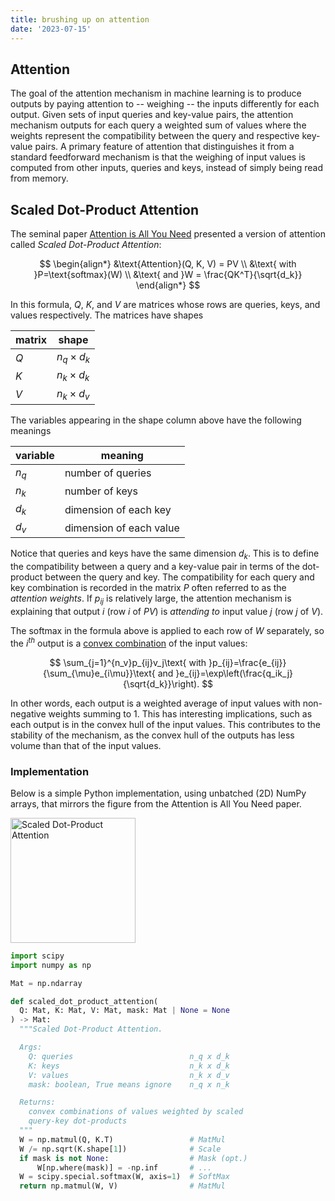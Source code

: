 ```yaml
---
title: brushing up on attention
date: '2023-07-15'
---
```


<script>
   import ScaledDotProductAttention from "$lib/assets/scaled_dot_product_attention.png"
</script>

## Attention

The goal of the attention mechanism in machine learning is to produce outputs by paying attention to -- weighing -- the inputs differently for each output. Given sets of input queries and key-value pairs, the attention mechanism outputs for each query a weighted sum of values where the weights represent the compatibility between the query and respective key-value pairs. A primary feature of attention that distinguishes it from a standard feedforward mechanism is that the weighing of input values is computed from other inputs, queries and keys, instead of simply being read from memory.

## Scaled Dot-Product Attention

The seminal paper [Attention is All You Need](https://papers.neurips.cc/paper/7181-attention-is-all-you-need.pdf) presented a version of attention called _Scaled Dot-Product Attention_:

$$
\begin{align*}
&\text{Attention}(Q, K, V) = PV \\
&\text{ with }P=\text{softmax}(W) \\
&\text{ and }W = \frac{QK^T}{\sqrt{d_k}}
\end{align*}
$$

In this formula, $Q$, $K$, and $V$ are matrices whose rows are queries, keys, and values respectively. The matrices have shapes

| matrix | shape            |
| ------ | ---------------- |
| $Q$    | $n_q \times d_k$ |
| $K$    | $n_k \times d_k$ |
| $V$    | $n_k \times d_v$ |

The variables appearing in the shape column above have the following meanings

| variable | meaning                 |
| -------- | ----------------------- |
| $n_q$    | number of queries       |
| $n_k$    | number of keys          |
| $d_k$    | dimension of each key   |
| $d_v$    | dimension of each value |

Notice that queries and keys have the same dimension $d_k$. This is to define the compatibility between a query and a key-value pair in terms of the dot-product between the query and key. The compatibility for each query and key combination is recorded in the matrix $P$ often referred to as the _attention weights_. If $p_{ij}$ is relatively large, the attention mechanism is explaining that output $i$ (row $i$ of $PV$) is _attending to_ input value $j$ (row $j$ of $V$).

The softmax in the formula above is applied to each row of $W$ separately, so the $i^{th}$ output is a [convex combination](https://en.wikipedia.org/wiki/Convex_combination) of the input values:

$$
\sum_{j=1}^{n_v}p_{ij}v_j\text{ with }p_{ij}=\frac{e_{ij}}{\sum_{\mu}e_{i\mu}}\text{ and }e_{ij}=\exp\left(\frac{q_ik_j}{\sqrt{d_k}}\right).
$$

In other words, each output is a weighted average of input values with non-negative weights summing to 1. This has interesting implications, such as each output is in the convex hull of the input values. This contributes to the stability of the mechanism, as the convex hull of the outputs has less volume than that of the input values.

### Implementation

Below is a simple Python implementation, using unbatched (2D) NumPy arrays, that mirrors the figure from the Attention is All You Need paper.

<img src={ScaledDotProductAttention} alt="Scaled Dot-Product Attention" width="200"/>

```python
import scipy
import numpy as np

Mat = np.ndarray

def scaled_dot_product_attention(
  Q: Mat, K: Mat, V: Mat, mask: Mat | None = None
) -> Mat:
  """Scaled Dot-Product Attention.

  Args:
    Q: queries                          n_q x d_k
    K: keys                             n_k x d_k
    V: values                           n_k x d_v
    mask: boolean, True means ignore    n_q x n_k

  Returns:
    convex combinations of values weighted by scaled
    query-key dot-products
  """
  W = np.matmul(Q, K.T)                 # MatMul
  W /= np.sqrt(K.shape[1])              # Scale
  if mask is not None:                  # Mask (opt.)
      W[np.where(mask)] = -np.inf       # ...
  W = scipy.special.softmax(W, axis=1)  # SoftMax
  return np.matmul(W, V)                # MatMul
```

